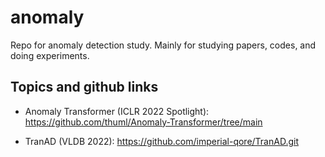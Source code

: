 # anomaly

Repo for anomaly detection study. 
Mainly for studying papers, codes, and doing experiments.

## Topics and github links

- Anomaly Transformer (ICLR 2022 Spotlight): https://github.com/thuml/Anomaly-Transformer/tree/main

- TranAD (VLDB 2022): https://github.com/imperial-qore/TranAD.git
